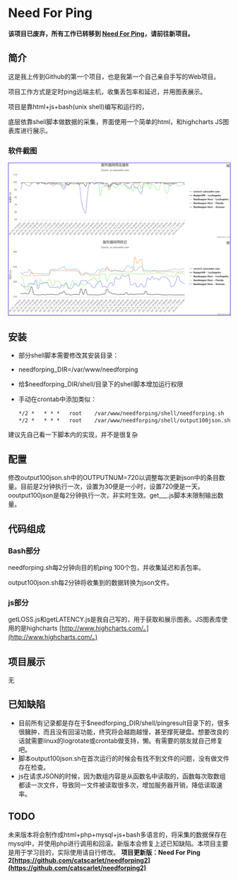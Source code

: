# Need For Ping

**该项目已废弃，所有工作已转移到
[Need For Ping](https://github.com/catscarlet/needforpingthinksmarty)，请前往新项目。**

## 简介
这是我上传到Github的第一个项目，也是我第一个自己亲自手写的Web项目。

项目工作方式是定时ping远端主机，收集丢包率和延迟，并用图表展示。

项目是靠html+js+bash(unix shell)编写和运行的，

底层依靠shell脚本做数据的采集，界面使用一个简单的html，和highcharts JS图表库进行展示。

### 软件截图
![needforping logo](https://github.com/catscarlet/needforping/blob/master/snapshot.png)

## 安装
- 部分shell脚本需要修改其安装目录：
- needforping_DIR=/var/www/needforping
- 给$needforping_DIR/shell/目录下的shell脚本增加运行权限
- 手动在crontab中添加类似：

  ```
  */2 *   * * *   root    /var/www/needforping/shell/needforping.sh
  */2 *   * * *   root    /var/www/needforping/shell/output100json.sh
  ```

建议先自己看一下脚本内的实现，并不是很复杂

## 配置
修改output100json.sh中的OUTPUTNUM=720以调整每次更新json中的条目数量。目前是2分钟执行一次，设置为30便是一小时，设置720便是一天。ooutput100json是每2分钟执行一次，非实时生效。get___.js脚本未限制输出数量。

## 代码组成
### Bash部分
needforping.sh每2分钟向目的机ping 100个包，并收集延迟和丢包率。

output100json.sh每2分钟将收集到的数据转换为json文件。

### js部分
getLOSS.js和getLATENCY.js是我自己写的，用于获取和展示图表。JS图表库使用的是highcharts [http://www.highcharts.com/。](http://www.highcharts.com/。)

## 项目展示
无

## 已知缺陷
- 目前所有记录都是存在于$needforping_DIR/shell/pingresult目录下的，很多很臃肿，而且没有回滚功能，终究将会越跑越慢，甚至撑死硬盘。想要改良的话就需要linux的logrotate或crontab做支持，懒。有需要的朋友就自己修复吧。
- 脚本output100json.sh在首次运行的时候会有找不到文件的问题，没有做文件存在检查。
- js在请求JSON的时候，因为数组内容是从函数名中读取的，函数每次取数组都读一次文件，导致同一文件被读取很多次，增加服务器开销，降低读取速率。

## TODO
未来版本将会制作成html+php+mysql+js+bash多语言的，将采集的数据保存在mysql中，并使用php进行调用和回滚。新版本会修复上述已知缺陷。本项目主要是用于学习目的，实际使用请自行修改。 **项目更新版：Need For Ping 2[https://github.com/catscarlet/needforping2](https://github.com/catscarlet/needforping2)**

